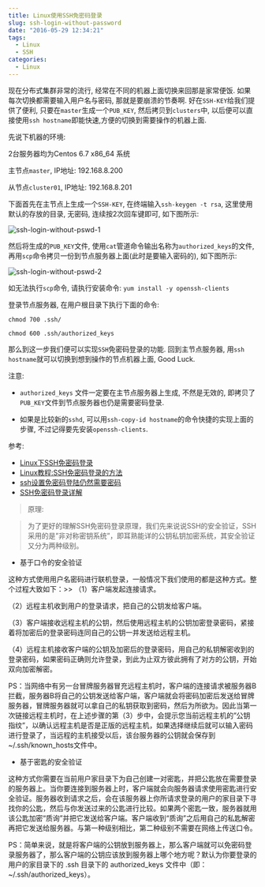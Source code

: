 ```yaml
---
title: Linux使用SSH免密码登录
slug: ssh-login-without-password
date: "2016-05-29 12:34:21"
tags: 
  - Linux
  - SSH
categories:
  - Linux
---
```



现在分布式集群非常的流行, 经常在不同的机器上面切换来回那是家常便饭. 如果每次切换都需要输入用户名与密码, 那就是要崩溃的节奏啊. 好在`SSH-KEY`给我们提供了便利, 只要在`master`生成一个`PUB_KEY`, 然后拷贝到`clusters`中, 以后便可以直接使用`ssh hostname`即能快速,方便的切换到需要操作的机器上面.

<!--more-->

先说下机器的环境:

2台服务器均为Centos 6.7 x86_64 系统

主节点`master`, IP地址: 192.168.8.200

从节点`cluster01`, IP地址: 192.168.8.201

下面首先在主节点上生成一个`SSH-KEY`, 在终端输入`ssh-keygen -t rsa`, 这里使用默认的存放的目录, 无密码, 连续按2次回车键即可, 如下图所示:

![ssh-login-without-pswd-1](http://myblog.lisenhui.cn/ssh-login-without-pswd-01.png-alias)

然后将生成的`PUB_KEY`文件, 使用`cat`管道命令输出名称为`authorized_keys`的文件, 再用`scp`命令拷贝一份到节点服务器上面(此时是要输入密码的), 如下图所示: 

![ssh-login-without-pswd-2](http://myblog.lisenhui.cn/ssh-login-without-pswd-02.png-alias)

如无法执行`scp`命令, 请执行安装命令: `yum install -y openssh-clients`

登录节点服务器, 在用户根目录下执行下面的命令:

```
chmod 700 .ssh/

chmod 600 .ssh/authorized_keys
```

那么到这一步我们便可以实现`SSH`免密码登录的功能. 回到主节点服务器, 用`ssh hostname`就可以切换到想到操作的节点机器上面, Good Luck.


注意: 

* `authorized_keys` 文件一定要在主节点服务器上生成, 不然是无效的, 即拷贝了`PUB_KEY`文件到节点服务器也仍是需要密码登录.

* 如果是比较新的`sshd`, 可以用`ssh-copy-id hostname`的命令快捷的实现上面的步骤, 不过记得要先安装`openssh-clients`.


参考:

* [Linux下SSH免密码登录](http://blog.csdn.net/a15039096218/article/details/7830553)
* [Linux教程:SSH免密码登录的方法](http://be-evil.org/linux-ssh-login-without-using-password.html)
* [ssh设置免密码登陆仍然需要密码](http://segmentfault.com/q/1010000002903000)
* [SSH免密码登录详解](http://www.linuxidc.com/Linux/2015-03/114709.htm)

> 原理:

> 为了更好的理解SSH免密码登录原理，我们先来说说SSH的安全验证，SSH采用的是”非对称密钥系统”，即耳熟能详的公钥私钥加密系统，其安全验证又分为两种级别。

>
* 基于口令的安全验证
>
这种方式使用用户名密码进行联机登录，一般情况下我们使用的都是这种方式。整个过程大致如下：>>
（1）客户端发起连接请求。
>
（2）远程主机收到用户的登录请求，把自己的公钥发给客户端。
>
（3）客户端接收远程主机的公钥，然后使用远程主机的公钥加密登录密码，紧接着将加密后的登录密码连同自己的公钥一并发送给远程主机。
>
（4）远程主机接收客户端的公钥及加密后的登录密码，用自己的私钥解密收到的登录密码，如果密码正确则允许登录，到此为止双方彼此拥有了对方的公钥，开始双向加密解密。
>
PS：当网络中有另一台冒牌服务器冒充远程主机时，客户端的连接请求被服务器B拦截，服务器B将自己的公钥发送给客户端，客户端就会将密码加密后发送给冒牌服务器，冒牌服务器就可以拿自己的私钥获取到密码，然后为所欲为。因此当第一次链接远程主机时，在上述步骤的第（3）步中，会提示您当前远程主机的”公钥指纹”，以确认远程主机是否是正版的远程主机，如果选择继续后就可以输入密码进行登录了，当远程的主机接受以后，该台服务器的公钥就会保存到 ~/.ssh/known_hosts文件中。
>
* 基于密匙的安全验证
>
这种方式你需要在当前用户家目录下为自己创建一对密匙，并把公匙放在需要登录的服务器上。当你要连接到服务器上时，客户端就会向服务器请求使用密匙进行安全验证。服务器收到请求之后，会在该服务器上你所请求登录的用户的家目录下寻找你的公匙，然后与你发送过来的公匙进行比较。如果两个密匙一致，服务器就用该公匙加密“质询”并把它发送给客户端。客户端收到“质询”之后用自己的私匙解密再把它发送给服务器。与第一种级别相比，第二种级别不需要在网络上传送口令。
>
PS：简单来说，就是将客户端的公钥放到服务器上，那么客户端就可以免密码登录服务器了，那么客户端的公钥应该放到服务器上哪个地方呢？默认为你要登录的用户的家目录下的 .ssh 目录下的 authorized_keys 文件中（即：~/.ssh/authorized_keys）。

